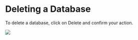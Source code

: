 # Deleting a Database

To delete a database, click on Delete and confirm your action.

![](https://www.cloudpanel.io/docs/v2/img/frontend-area/databases/deleting-a-database.png)